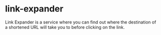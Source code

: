 # link-expander
Link Expander is a service where you can find out where the destination of a shortened URL will take you to before clicking on the link.
